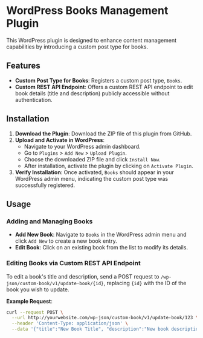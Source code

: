 # WordPress Books Management Plugin

This WordPress plugin is designed to enhance content management capabilities by introducing a custom post type for books. 
## Features

- **Custom Post Type for Books**: Registers a custom post type, `Books`.
- **Custom REST API Endpoint**: Offers a custom REST API endpoint to edit book details (title and description) publicly accessible without authentication.

## Installation

1. **Download the Plugin**: Download the ZIP file of this plugin from GitHub.
2. **Upload and Activate in WordPress**:
   - Navigate to your WordPress admin dashboard.
   - Go to `Plugins` > `Add New` > `Upload Plugin`.
   - Choose the downloaded ZIP file and click `Install Now`.
   - After installation, activate the plugin by clicking on `Activate Plugin`.
3. **Verify Installation**: Once activated, `Books` should appear in your WordPress admin menu, indicating the custom post type was successfully registered.

## Usage

### Adding and Managing Books

- **Add New Book**: Navigate to `Books` in the WordPress admin menu and click `Add New` to create a new book entry.
- **Edit Book**: Click on an existing book from the list to modify its details.

### Editing Books via Custom REST API Endpoint

To edit a book's title and description, send a POST request to `/wp-json/custom-book/v1/update-book/{id}`, replacing `{id}` with the ID of the book you wish to update.

**Example Request**:

```bash
curl --request POST \
  --url http://yourwebsite.com/wp-json/custom-book/v1/update-book/123 \
  --header 'Content-Type: application/json' \
  --data '{"title":"New Book Title", "description":"New book description.", "author":"Author Name", "price":"19.99", "year":"2021"}'

